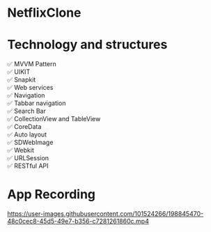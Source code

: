 # NetflixClone

# Technology and structures
 ✅ MVVM Pattern <br />
 ✅ UIKIT <br />
 ✅ Snapkit <br />
 ✅ Web services <br />
 ✅ Navigation <br />
 ✅ Tabbar navigation <br />
 ✅ Search Bar <br />
 ✅ CollectionView and TableView <br />
 ✅ CoreData <br />
 ✅ Auto layout <br />
 ✅ SDWebImage <br />
 ✅ Webkit <br />
 ✅ URLSession <br />
 ✅ RESTful API <br />
 
 
# App Recording
https://user-images.githubusercontent.com/101524266/198845470-48c0cec8-45d5-49e7-b356-c7281261860c.mp4

